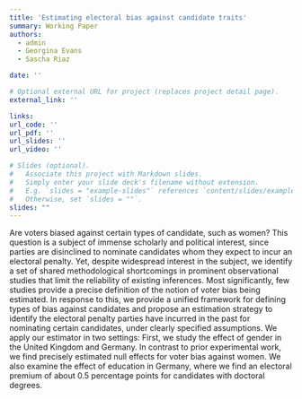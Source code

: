 ```yaml
---
title: 'Estimating electoral bias against candidate traits'
summary: Working Paper
authors:
  - admin
  - Georgina Evans
  - Sascha Riaz

date: ''

# Optional external URL for project (replaces project detail page).
external_link: ''

links:
url_code: ''
url_pdf: ''
url_slides: ''
url_video: ''

# Slides (optional).
#   Associate this project with Markdown slides.
#   Simply enter your slide deck's filename without extension.
#   E.g. `slides = "example-slides"` references `content/slides/example-slides.md`.
#   Otherwise, set `slides = ""`.
slides: ""
---
```


Are voters biased against certain types of candidate, such as women? This question is a subject of immense scholarly and political interest, since parties are disinclined to nominate candidates whom they expect to incur an electoral penalty. Yet, despite widespread interest in the subject, we identify a set of shared methodological shortcomings in prominent observational studies that limit the reliability of existing inferences. Most significantly, few studies provide a precise definition of the notion of voter bias being estimated. In response to this, we provide a unified framework for defining types of bias against candidates and propose an estimation strategy to identify the electoral penalty parties have incurred in the past for nominating certain candidates, under clearly specified assumptions. We apply our estimator in two settings: First, we study the effect of gender in the United Kingdom and Germany. In contrast to prior experimental work, we find precisely estimated null effects for voter bias against women. We also examine the effect of education in Germany, where we find an electoral premium of about 0.5 percentage points for candidates with doctoral degrees.
